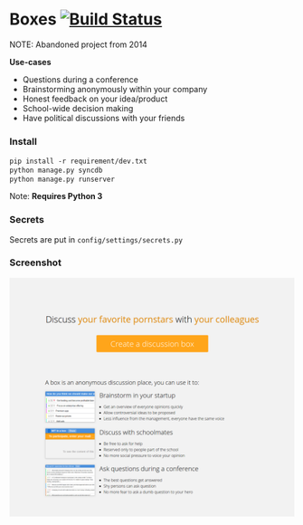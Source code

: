 Boxes [![Build Status](https://api.travis-ci.org/mdamien/boxes.png)](https://travis-ci.org/MDamien/boxes)
=======

NOTE: Abandoned project from 2014

**Use-cases**

- Questions during a conference
- Brainstorming anonymously within your company
- Honest feedback on your idea/product
- School-wide decision making
- Have political discussions with your friends

### Install

    pip install -r requirement/dev.txt
    python manage.py syncdb
    python manage.py runserver

Note: **Requires Python 3**

### Secrets

Secrets are put in `config/settings/secrets.py`

### Screenshot

![alt tag](https://raw.githubusercontent.com/mdamien/boxes/master/screenshot.png)

